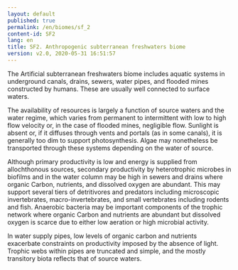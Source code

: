 ```yaml
---
layout: default
published: true
permalink: /en/biomes/sf_2
content-id: SF2
lang: en
title: SF2. Anthropogenic subterranean freshwaters biome
version: v2.0, 2020-05-31 16:51:57
---
```


The Artificial subterranean freshwaters biome includes aquatic systems in underground canals, drains, sewers, water pipes, and flooded mines constructed by humans. These are usually well connected to surface waters. 

The availability of resources is largely a function of source waters and the water regime, which varies from permanent to intermittent with low to high flow velocity or, in the case of flooded mines, negligible flow. Sunlight is absent or, if it diffuses through vents and portals (as in some canals), it is generally too dim to support photosynthesis. Algae may nonetheless be transported through these systems depending on the water of source. 

Although primary productivity is low and energy is supplied from allochthonous sources, secondary productivity by heterotrophic microbes in biofilms and in the water column may be high in sewers and drains where organic Carbon, nutrients, and dissolved oxygen are abundant. This may support several tiers of detritivores and predators including microscopic invertebrates, macro-invertebrates, and small vertebrates including rodents and fish. Anaerobic bacteria may be important components of the trophic network where organic Carbon and nutrients are abundant but dissolved oxygen is scarce due to either low aeration or high microbial activity. 

In water supply pipes, low levels of organic carbon and nutrients exacerbate constraints on productivity imposed by the absence of light. Trophic webs within pipes are truncated and simple, and the mostly transitory biota reflects that of source waters. 
